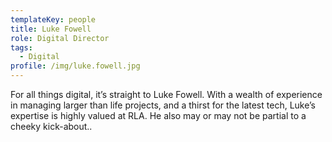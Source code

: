 ```yaml
---
templateKey: people
title: Luke Fowell
role: Digital Director
tags:
  - Digital
profile: /img/luke.fowell.jpg
---
```

For all things digital, it’s straight to Luke Fowell. With a wealth of experience in managing larger than life projects, and a thirst for the latest tech, Luke’s expertise is highly valued at RLA. He also may or may not be partial to a cheeky kick-about..
